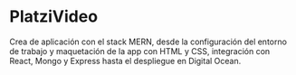 # PlatziVideo
Crea de aplicación con el stack MERN, desde la configuración del entorno de trabajo y maquetación de la app con HTML y CSS, integración con React, Mongo y Express hasta el despliegue en Digital Ocean.
